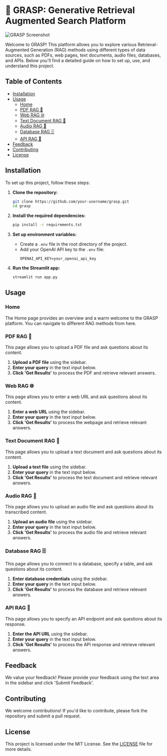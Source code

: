 # 🤖 GRASP: Generative Retrieval Augmented Search Platform

![GRASP Screenshot](screenshot.png)

Welcome to GRASP! This platform allows you to explore various Retrieval-Augmented Generation (RAG) methods using different types of data sources, such as PDFs, web pages, text documents, audio files, databases, and APIs. Below you'll find a detailed guide on how to set up, use, and understand this project.

## Table of Contents
- [Installation](#installation)
- [Usage](#usage)
  - [Home](#home)
  - [PDF RAG 📄](#pdf-rag-📄)
  - [Web RAG 🌐](#web-rag-🌐)
  - [Text Document RAG 📄](#text-document-rag-📄)
  - [Audio RAG 🎤](#audio-rag-🎤)
  - [Database RAG 🗄️](#database-rag-🗄️)
  - [API RAG 🔌](#api-rag-🔌)
- [Feedback](#feedback)
- [Contributing](#contributing)
- [License](#license)

## Installation

To set up this project, follow these steps:

1. **Clone the repository:**
    ```bash
    git clone https://github.com/your-username/grasp.git
    cd grasp
    ```

2. **Install the required dependencies:**
    ```bash
    pip install -r requirements.txt
    ```

3. **Set up environment variables:**
    - Create a `.env` file in the root directory of the project.
    - Add your OpenAI API key to the `.env` file:
      ```plaintext
      OPENAI_API_KEY=your_openai_api_key
      ```

4. **Run the Streamlit app:**
    ```bash
    streamlit run app.py
    ```

## Usage

### Home
The Home page provides an overview and a warm welcome to the GRASP platform. You can navigate to different RAG methods from here.

### PDF RAG 📄
This page allows you to upload a PDF file and ask questions about its content.

1. **Upload a PDF file** using the sidebar.
2. **Enter your query** in the text input below.
3. **Click 'Get Results'** to process the PDF and retrieve relevant answers.

### Web RAG 🌐
This page allows you to enter a web URL and ask questions about its content.

1. **Enter a web URL** using the sidebar.
2. **Enter your query** in the text input below.
3. **Click 'Get Results'** to process the webpage and retrieve relevant answers.

### Text Document RAG 📄
This page allows you to upload a text document and ask questions about its content.

1. **Upload a text file** using the sidebar.
2. **Enter your query** in the text input below.
3. **Click 'Get Results'** to process the text document and retrieve relevant answers.

### Audio RAG 🎤
This page allows you to upload an audio file and ask questions about its transcribed content.

1. **Upload an audio file** using the sidebar.
2. **Enter your query** in the text input below.
3. **Click 'Get Results'** to process the audio file and retrieve relevant answers.

### Database RAG 🗄️
This page allows you to connect to a database, specify a table, and ask questions about its content.

1. **Enter database credentials** using the sidebar.
2. **Enter your query** in the text input below.
3. **Click 'Get Results'** to process the database and retrieve relevant answers.

### API RAG 🔌
This page allows you to specify an API endpoint and ask questions about its response.

1. **Enter the API URL** using the sidebar.
2. **Enter your query** in the text input below.
3. **Click 'Get Results'** to process the API response and retrieve relevant answers.

## Feedback
We value your feedback! Please provide your feedback using the text area in the sidebar and click 'Submit Feedback'.

## Contributing
We welcome contributions! If you'd like to contribute, please fork the repository and submit a pull request.

## License
This project is licensed under the MIT License. See the [LICENSE](LICENSE) file for more details.
